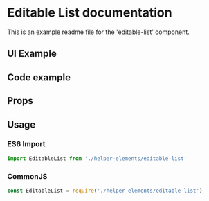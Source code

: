 # Editable List documentation

This is an example readme file for the 'editable-list' component.

## UI Example

<!-- STORY -->

## Code example

<!-- SOURCE -->

## Props

<!-- PROPS -->

## Usage

### ES6 Import
```js
import EditableList from './helper-elements/editable-list'
```

### CommonJS

```js
const EditableList = require('./helper-elements/editable-list')
